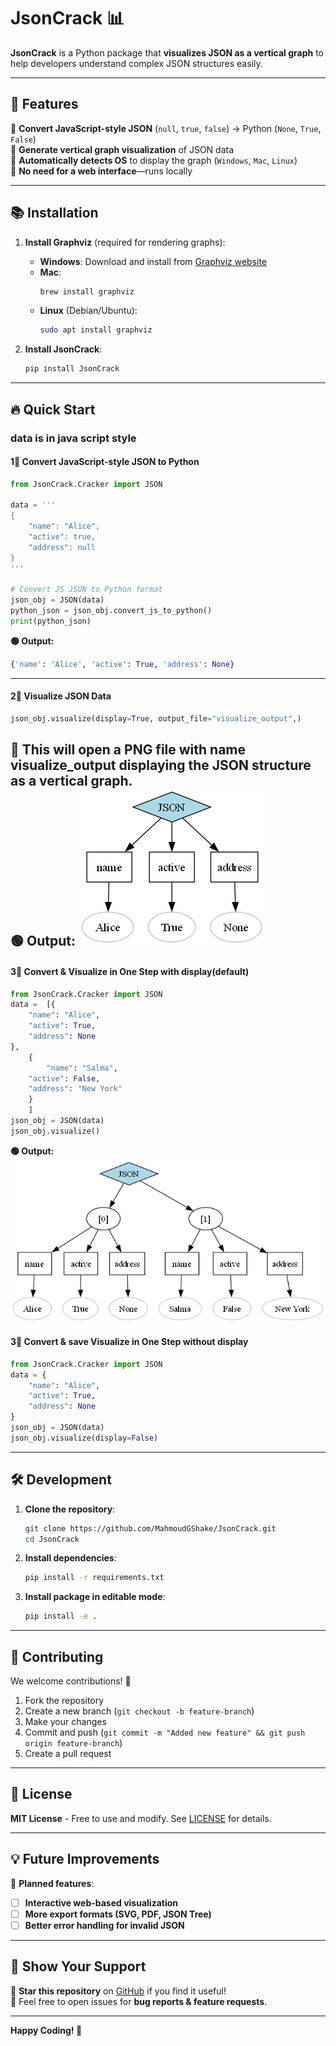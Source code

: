 # JsonCrack 📊

**JsonCrack** is a Python package that **visualizes JSON as a vertical graph** to help developers understand complex JSON structures easily.

---

## 🚀 Features
💚 **Convert JavaScript-style JSON** (`null`, `true`, `false`) → Python (`None`, `True`, `False`)  
💚 **Generate vertical graph visualization** of JSON data  
💚 **Automatically detects OS** to display the graph (`Windows`, `Mac`, `Linux`)  
💚 **No need for a web interface**—runs locally  

---

## 📚 Installation

1. **Install Graphviz** (required for rendering graphs):
   - **Windows**: Download and install from [Graphviz website](https://graphviz.gitlab.io/download/)
   - **Mac**:  
     ```sh
     brew install graphviz
     ```
   - **Linux** (Debian/Ubuntu):
     ```sh
     sudo apt install graphviz
     ```

2. **Install JsonCrack**:
   ```sh
   pip install JsonCrack
   ```

---

## 🔥 Quick Start
### data is in java script style
#### **1⃣ Convert JavaScript-style JSON to Python**
```python
from JsonCrack.Cracker import JSON

data = '''
{
    "name": "Alice",
    "active": true,
    "address": null
}
'''

# Convert JS JSON to Python format
json_obj = JSON(data)
python_json = json_obj.convert_js_to_python()
print(python_json)
```

**🟢 Output:**
```python
{'name': 'Alice', 'active': True, 'address': None}
```

---

#### **2⃣ Visualize JSON Data**
```python
json_obj.visualize(display=True, output_file="visualize_output",)
```
📌 **This will open a PNG file with name visualize_output displaying the JSON structure as a vertical graph.**  
**🟢 Output:**
![visualize_output](https://raw.githubusercontent.com/MahmoudGShake/JsonCrack/refs/heads/master/assets/dict.png)
---

#### **3⃣ Convert & Visualize in One Step with display(default)**
```python
from JsonCrack.Cracker import JSON
data =  [{
    "name": "Alice",
    "active": True,
    "address": None
},
    {
        "name": "Salma",
    "active": False,
    "address": "New York"
    }
    ]
json_obj = JSON(data)
json_obj.visualize()
```
**🟢 Output:**
![visualize_output](https://raw.githubusercontent.com/MahmoudGShake/JsonCrack/refs/heads/master/assets/list.png)

#### **3⃣ Convert & save Visualize in One Step without display**
```python
from JsonCrack.Cracker import JSON
data = {
    "name": "Alice",
    "active": True,
    "address": None
}
json_obj = JSON(data)
json_obj.visualize(display=False)
```
---

## 🛠 Development

1. **Clone the repository**:
   ```sh
   git clone https://github.com/MahmoudGShake/JsonCrack.git
   cd JsonCrack
   ```
2. **Install dependencies**:
   ```sh
   pip install -r requirements.txt
   ```
3. **Install package in editable mode**:
   ```sh
   pip install -e .
   ```

---

## 👥 Contributing

We welcome contributions! 🎉

1. Fork the repository  
2. Create a new branch (`git checkout -b feature-branch`)  
3. Make your changes  
4. Commit and push (`git commit -m "Added new feature" && git push origin feature-branch`)  
5. Create a pull request  

---

## 🐝 License

**MIT License** - Free to use and modify. See [LICENSE](LICENSE) for details.

---

## 💡 Future Improvements
🚧 **Planned features**:
- [ ] **Interactive web-based visualization**  
- [ ] **More export formats (SVG, PDF, JSON Tree)**  
- [ ] **Better error handling for invalid JSON**  

---

## 🌟 Show Your Support

🌟 **Star this repository** on [GitHub](https://github.com/MahmoudGShake/JsonCrack) if you find it useful!  
💬 Feel free to open issues for **bug reports & feature requests**.  

---

**Happy Coding! 🚀**

